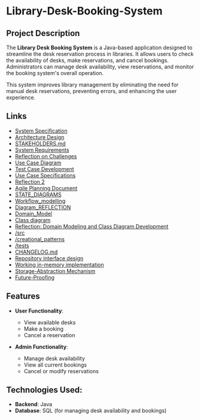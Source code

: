# Library-Desk-Booking-System


## Project Description

The **Library Desk Booking System** is a Java-based application designed to streamline the desk reservation process in libraries. It allows users to check the availability of desks, make reservations, and cancel bookings. Administrators can manage desk availability, view reservations, and monitor the booking system's overall operation.

This system improves library management by eliminating the need for manual desk reservations, preventing errors, and enhancing the user experience.

## Links

- [System Specification](SPECIFICATION.md)
- [Architecture Design](ARCHITECTURE.md)
- [STAKEHOLDERS.md](STAKEHOLDERS.md)
- [System Requirements](System_Requirements.md)
- [Reflection on Challenges](Reflection.md)
- [Use Case Diagram](https://github.com/Hlakanipha-Mboxela-01/Library-Desk-Booking-System/blob/main/Use%20case%20diagram.md)
- [Test Case Development](https://github.com/Hlakanipha-Mboxela-01/Library-Desk-Booking-System/blob/main/Test%20Case%20Development.md)
- [Use Case Specifications](https://github.com/Hlakanipha-Mboxela-01/Library-Desk-Booking-System/blob/main/Use%20Case%20Specifications.md)
- [Reflection 2](https://github.com/Hlakanipha-Mboxela-01/Library-Desk-Booking-System/blob/main/Reflection2.md)
- [Agile Planning Document](https://github.com/Hlakanipha-Mboxela-01/Library-Desk-Booking-System/blob/main/Agile%20Planning%20Document.md)
- [STATE_DIAGRAMS](https://github.com/Hlakanipha-Mboxela-01/Library-Desk-Booking-System/blob/main/STATE_DIAGRAMS.md)
- [Workflow_modelling](https://github.com/Hlakanipha-Mboxela-01/Library-Desk-Booking-System/blob/main/workflow_modelling.md)
- [Diagram_REFLECTION](https://github.com/Hlakanipha-Mboxela-01/Library-Desk-Booking-System/blob/main/Diagram_REFLECTION.md)
- [Domain_Model](https://github.com/Hlakanipha-Mboxela-01/Library-Desk-Booking-System/blob/main/Domain_model.md)
- [Class diagram](https://github.com/Hlakanipha-Mboxela-01/Library-Desk-Booking-System/blob/main/Class_diagram.md)
- [Reflection: Domain Modeling and Class Diagram Development](https://github.com/Hlakanipha-Mboxela-01/Library-Desk-Booking-System/blob/main/reflection_Domain%20Modeling%20and%20Class%20Diagram%20Development.md)
- [/src](https://github.com/Hlakanipha-Mboxela-01/Library-Desk-Booking-System/tree/main/src)
-  [/creational_patterns](https://github.com/Hlakanipha-Mboxela-01/Library-Desk-Booking-System/tree/main/creational_patterns)
-  [/tests](https://github.com/Hlakanipha-Mboxela-01/Library-Desk-Booking-System/tree/main/tests)
-  [CHANGELOG.md](https://github.com/Hlakanipha-Mboxela-01/Library-Desk-Booking-System/blob/main/CHANGELOG.md)
-  [Repository interface design](https://github.com/Hlakanipha-Mboxela-01/Library-Desk-Booking-System/tree/main/src/repositories)
-  [Working in-memory implementation](https://github.com/Hlakanipha-Mboxela-01/Library-Desk-Booking-System/tree/main/src/repositories/inmemory)
- [Storage-Abstraction Mechanism](https://github.com/Hlakanipha-Mboxela-01/Library-Desk-Booking-System/tree/main/src/repositories/factories)
- [Future-Proofing](https://github.com/Hlakanipha-Mboxela-01/Library-Desk-Booking-System/blob/main/FileSystemBookRepository_ClassDiagram.md)






  

## Features
- **User Functionality**:
  - View available desks
  - Make a booking
  - Cancel a reservation

- **Admin Functionality**:
  - Manage desk availability
  - View all current bookings
  - Cancel or modify reservations

## Technologies Used:
- **Backend**: Java
- **Database**: SQL (for managing desk availability and bookings)
